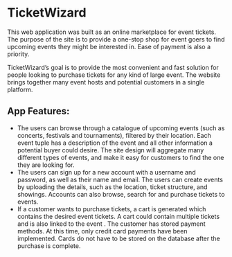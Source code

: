 # TicketWizard

This web application was built as an online marketplace for event tickets. The purpose of the site is to provide a one-stop shop for event goers to find upcoming events they might be interested in. Ease of payment is also a priority.

TicketWizard’s goal is to provide the most convenient and fast solution for people looking to purchase tickets for any kind of large event. The website brings together many event hosts and potential customers in a single platform.

## App Features:

* The users can browse through a catalogue of upcoming events (such as concerts, festivals and tournaments), filtered by their location. Each event tuple has a description of the event and all other information a potential buyer could desire. The site design will aggregate many different types of events, and make it easy for customers to find the one they are looking for.
* The users can sign up for a new account with a username and password, as well as their name and email. The users can create events by uploading the details, such as the location, ticket structure, and showings. Accounts can also browse, search for and purchase tickets to events.
* If a customer wants to purchase tickets, a cart is generated which contains the desired event tickets. A cart could contain multiple tickets and is also linked to the event . The customer has stored payment methods. At this time, only credit card payments have been implemented. Cards do not have to be stored on the database after the purchase is complete.
